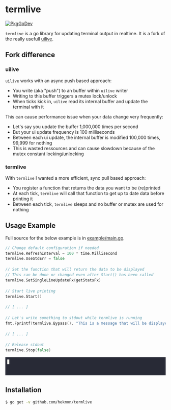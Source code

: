 # termlive
[![PkgGoDev](https://pkg.go.dev/badge/github.com/hekmon/termlive)](https://pkg.go.dev/github.com/hekmon/termlive)

`termlive` is a go library for updating terminal output in realtime. It is a fork of the really usefull [uilive](github.com/gosuri/uilive).

## Fork difference

### uilive

`uilive` works with an async push based approach:
* You write (aka "push") to an buffer within `uilive` writer
* Writing to this buffer triggers a mutex lock/unlock
* When ticks kick in, `uilive` read its internal buffer and update the terminal with it

This can cause performance issue when your data change very frequently:
* Let's say you update the buffer 1,000,000 times per second
* But your ui update frequency is 100 milliseconds
* Between each ui update, the internal buffer is modified 100,000 times, 99,999 for nothing
* This is wasted ressources and can cause slowdown because of the mutex constant locking/unlocking

### termlive

With `termlive` I wanted a more efficient, sync pull based approach:
* You register a function that returns the data you want to be (re)printed
* At each tick, `termlive` will call that function to get up to date data before printing it
* Between each tick, `termlive` sleeps and no buffer or mutex are used for nothing

## Usage Example

Full source for the below example is in [example/main.go](example/main.go).

```go
// Change default configuration if needed
termlive.RefreshInterval = 100 * time.Millisecond
termlive.UseStdErr = false

// Set the function that will return the data to be displayed
// This can be done or changed even after Start() has been called
termlive.SetSingleLineUpdateFx(getStatsFx)

// Start live printing
termlive.Start()

// [ ... ]

// Let's write something to stdout while termlive is running
fmt.Fprintf(termlive.Bypass(), "This is a message that will be displayed on stdout while the counter is running\n")

// [ ... ]

// Release stdout
termlive.Stop(false)
```

![Example output](example/example.gif)

## Installation

```sh
$ go get -v github.com/hekmon/termlive
```
